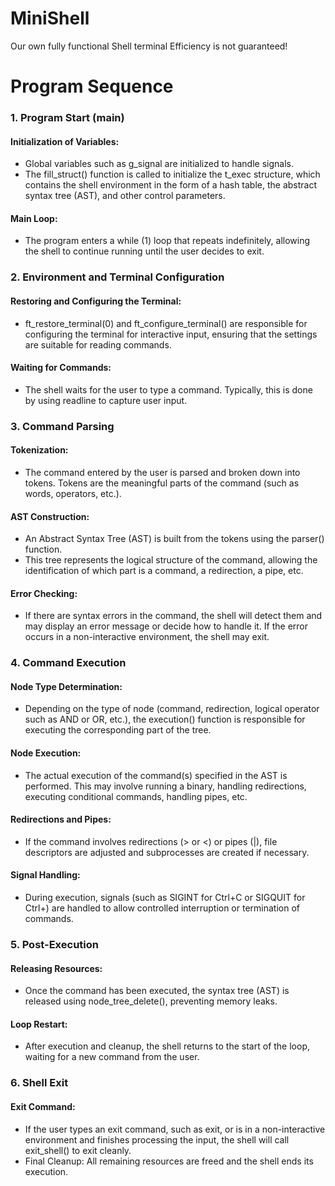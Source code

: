 # MiniShell
Our own fully functional Shell terminal
Efficiency is not guaranteed!


# Program Sequence
### 1. Program Start (main)

#### Initialization of Variables:

- Global variables such as g_signal are initialized to handle signals.
- The fill_struct() function is called to initialize the t_exec structure, which contains the shell environment in the form of a hash table, the abstract syntax tree (AST), and other control parameters.

#### Main Loop:
- The program enters a while (1) loop that repeats indefinitely, allowing the shell to continue running until the user decides to exit.
  
### 2. Environment and Terminal Configuration

#### Restoring and Configuring the Terminal:
- ft_restore_terminal(0) and ft_configure_terminal() are responsible for configuring the terminal for interactive input, ensuring that the settings are suitable for reading commands.
#### Waiting for Commands:
- The shell waits for the user to type a command. Typically, this is done by using readline to capture user input.

### 3. Command Parsing

#### Tokenization:
- The command entered by the user is parsed and broken down into tokens. Tokens are the meaningful parts of the command (such as words, operators, etc.).

#### AST Construction:

- An Abstract Syntax Tree (AST) is built from the tokens using the parser() function.
- This tree represents the logical structure of the command, allowing the identification of which part is a command, a redirection, a pipe, etc.

#### Error Checking:

- If there are syntax errors in the command, the shell will detect them and may display an error message or decide how to handle it. If the error occurs in a non-interactive environment, the shell may exit.

### 4. Command Execution

#### Node Type Determination:

- Depending on the type of node (command, redirection, logical operator such as AND or OR, etc.), the execution() function is responsible for executing the corresponding part of the tree.

#### Node Execution:

- The actual execution of the command(s) specified in the AST is performed. This may involve running a binary, handling redirections, executing conditional commands, handling pipes, etc.

#### Redirections and Pipes: 
- If the command involves redirections (> or <) or pipes (|), file descriptors are adjusted and subprocesses are created if necessary.

#### Signal Handling:
- During execution, signals (such as SIGINT for Ctrl+C or SIGQUIT for Ctrl+) are handled to allow controlled interruption or termination of commands.

### 5. Post-Execution

#### Releasing Resources:
- Once the command has been executed, the syntax tree (AST) is released using node_tree_delete(), preventing memory leaks.

#### Loop Restart:
- After execution and cleanup, the shell returns to the start of the loop, waiting for a new command from the user.

### 6. Shell Exit
#### Exit Command:
- If the user types an exit command, such as exit, or is in a non-interactive environment and finishes processing the input, the shell will call exit_shell() to exit cleanly.
- Final Cleanup: All remaining resources are freed and the shell ends its execution.
